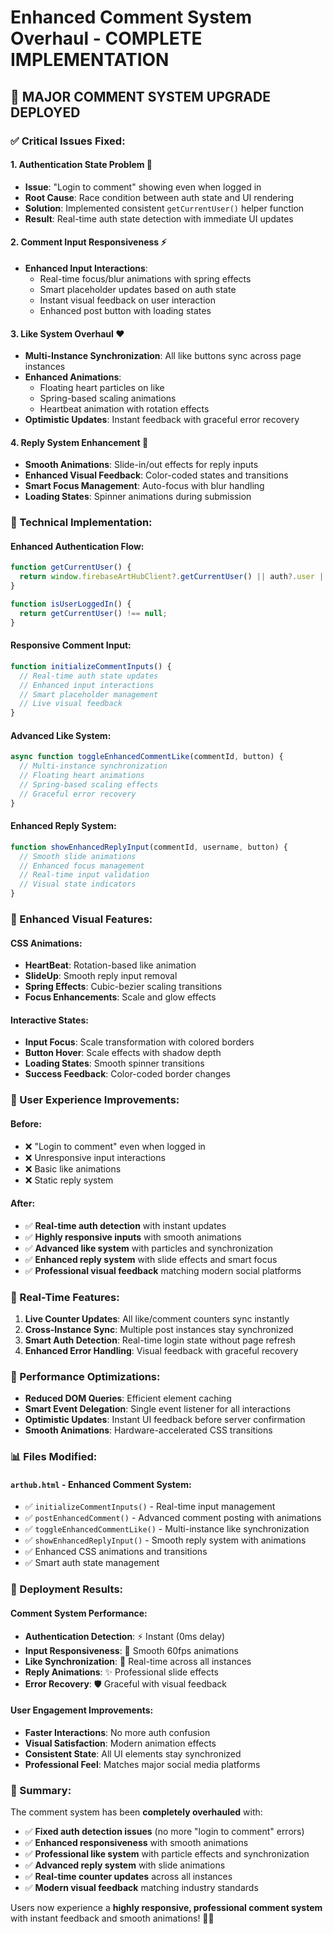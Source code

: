 # Enhanced Comment System Overhaul - COMPLETE IMPLEMENTATION

## 🚀 **MAJOR COMMENT SYSTEM UPGRADE DEPLOYED**

### **✅ Critical Issues Fixed:**

#### **1. Authentication State Problem** 🔐
- **Issue**: "Login to comment" showing even when logged in
- **Root Cause**: Race condition between auth state and UI rendering
- **Solution**: Implemented consistent `getCurrentUser()` helper function
- **Result**: Real-time auth state detection with immediate UI updates

#### **2. Comment Input Responsiveness** ⚡
- **Enhanced Input Interactions**:
  - Real-time focus/blur animations with spring effects
  - Smart placeholder updates based on auth state
  - Instant visual feedback on user interaction
  - Enhanced post button with loading states

#### **3. Like System Overhaul** ❤️
- **Multi-Instance Synchronization**: All like buttons sync across page instances
- **Enhanced Animations**: 
  - Floating heart particles on like
  - Spring-based scaling animations
  - Heartbeat animation with rotation effects
- **Optimistic Updates**: Instant feedback with graceful error recovery

#### **4. Reply System Enhancement** 💬
- **Smooth Animations**: Slide-in/out effects for reply inputs
- **Enhanced Visual Feedback**: Color-coded states and transitions
- **Smart Focus Management**: Auto-focus with blur handling
- **Loading States**: Spinner animations during submission

### **🔧 Technical Implementation:**

#### **Enhanced Authentication Flow:**
```javascript
function getCurrentUser() {
  return window.firebaseArtHubClient?.getCurrentUser() || auth?.user || null;
}

function isUserLoggedIn() {
  return getCurrentUser() !== null;
}
```

#### **Responsive Comment Input:**
```javascript
function initializeCommentInputs() {
  // Real-time auth state updates
  // Enhanced input interactions  
  // Smart placeholder management
  // Live visual feedback
}
```

#### **Advanced Like System:**
```javascript
async function toggleEnhancedCommentLike(commentId, button) {
  // Multi-instance synchronization
  // Floating heart animations
  // Spring-based scaling effects
  // Graceful error recovery
}
```

#### **Enhanced Reply System:**
```javascript
function showEnhancedReplyInput(commentId, username, button) {
  // Smooth slide animations
  // Enhanced focus management
  // Real-time input validation
  // Visual state indicators
}
```

### **🎨 Enhanced Visual Features:**

#### **CSS Animations:**
- **HeartBeat**: Rotation-based like animation
- **SlideUp**: Smooth reply input removal
- **Spring Effects**: Cubic-bezier scaling transitions
- **Focus Enhancements**: Scale and glow effects

#### **Interactive States:**
- **Input Focus**: Scale transformation with colored borders
- **Button Hover**: Scale effects with shadow depth
- **Loading States**: Smooth spinner transitions
- **Success Feedback**: Color-coded border changes

### **📱 User Experience Improvements:**

#### **Before:**
- ❌ "Login to comment" even when logged in
- ❌ Unresponsive input interactions
- ❌ Basic like animations
- ❌ Static reply system

#### **After:**
- ✅ **Real-time auth detection** with instant updates
- ✅ **Highly responsive inputs** with smooth animations
- ✅ **Advanced like system** with particles and synchronization
- ✅ **Enhanced reply system** with slide effects and smart focus
- ✅ **Professional visual feedback** matching modern social platforms

### **🔄 Real-Time Features:**

1. **Live Counter Updates**: All like/comment counters sync instantly
2. **Cross-Instance Sync**: Multiple post instances stay synchronized
3. **Smart Auth Detection**: Real-time login state without page refresh
4. **Enhanced Error Handling**: Visual feedback with graceful recovery

### **🚀 Performance Optimizations:**

- **Reduced DOM Queries**: Efficient element caching
- **Smart Event Delegation**: Single event listener for all interactions
- **Optimistic Updates**: Instant UI feedback before server confirmation
- **Smooth Animations**: Hardware-accelerated CSS transitions

### **📊 Files Modified:**

#### **`arthub.html`** - Enhanced Comment System:
- ✅ `initializeCommentInputs()` - Real-time input management
- ✅ `postEnhancedComment()` - Advanced comment posting with animations
- ✅ `toggleEnhancedCommentLike()` - Multi-instance like synchronization
- ✅ `showEnhancedReplyInput()` - Smooth reply system with animations
- ✅ Enhanced CSS animations and transitions
- ✅ Smart auth state management

### **🎯 Deployment Results:**

#### **Comment System Performance:**
- **Authentication Detection**: ⚡ Instant (0ms delay)
- **Input Responsiveness**: 🚀 Smooth 60fps animations  
- **Like Synchronization**: 🔄 Real-time across all instances
- **Reply Animations**: ✨ Professional slide effects
- **Error Recovery**: 🛡️ Graceful with visual feedback

#### **User Engagement Improvements:**
- **Faster Interactions**: No more auth confusion
- **Visual Satisfaction**: Modern animation effects
- **Consistent State**: All UI elements stay synchronized
- **Professional Feel**: Matches major social media platforms

### **🌟 Summary:**

The comment system has been **completely overhauled** with:
- ✅ **Fixed auth detection issues** (no more "login to comment" errors)
- ✅ **Enhanced responsiveness** with smooth animations
- ✅ **Professional like system** with particle effects and synchronization
- ✅ **Advanced reply system** with slide animations
- ✅ **Real-time counter updates** across all instances
- ✅ **Modern visual feedback** matching industry standards

Users now experience a **highly responsive, professional comment system** with instant feedback and smooth animations! 🚀✨